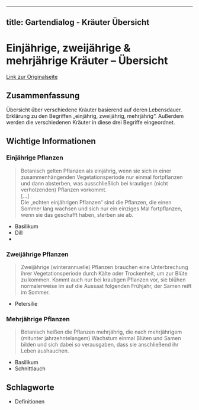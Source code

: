 --------------------
title: Gartendialog - Kräuter Übersicht
--------------------

# Einjährige, zweijährige & mehrjährige Kräuter – Übersicht

[Link zur Originalseite](https://www.gartendialog.de/kraeuter-uebersicht/)

## Zusammenfassung

Übersicht über verschiedene Kräuter basierend auf deren Lebensdauer. Erklärung zu den Begriffen „einjährig, zweijährig, mehrjährig“. Außerdem werden die verschiedenen Kräuter in diese drei Begriffe eingeordnet.

## Wichtige Informationen

### Einjährige Pflanzen

> Botanisch gelten Pflanzen als einjährig, wenn sie sich in einer zusammenhängenden Vegetationsperiode nur einmal fortpflanzen und dann absterben, was ausschließlich bei krautigen (nicht verholzenden) Pflanzen vorkommt.  
[...]  
Die „echten einjährigen Pflanzen“ sind die Pflanzen, die einen Sommer lang wachsen und sich nur ein einziges Mal fortpflanzen, wenn sie das geschafft haben, sterben sie ab.

* Basilikum
* Dill
* 

### Zweijährige Pflanzen

> Zweijährige (winterannuelle) Pflanzen brauchen eine Unterbrechung ihrer Vegetationsperiode durch Kälte oder Trockenheit, um zur Blüte zu kommen. Kommt auch nur bei krautigen Pflanzen vor, sie blühen normalerweise im auf die Aussaat folgenden Frühjahr, der Samen reift im Sommer.

* Petersilie

### Mehrjährige Pflanzen

> Botanisch heißen die Pflanzen mehrjährig, die nach mehrjährigem (mitunter jahrzehntelangem) Wachstum einmal Blüten und Samen bilden und sich dabei so verausgaben, dass sie anschließend ihr Leben aushauchen.

* Basilikum
* Schnittlauch

## Schlagworte

* Definitionen
